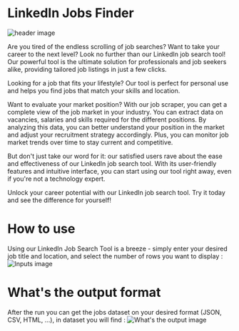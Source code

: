 # LinkedIn Jobs Finder

[Try it now !]: <https://apify.com/bebity/linkedin-jobs-scraper>

![header image](https://i.imgur.com/lEMRyw6.png)

Are you tired of the endless scrolling of job searches? Want to take your career to the next level? Look no further than our LinkedIn job search tool! Our powerful tool is the ultimate solution for professionals and job seekers alike, providing tailored job listings in just a few clicks.

Looking for a job that fits your lifestyle? Our tool is perfect for personal use and helps you find jobs that match your skills and location.

Want to evaluate your market position? With our job scraper, you can get a complete view of the job market in your industry. You can extract data on vacancies, salaries and skills required for the different positions. By analyzing this data, you can better understand your position in the market and adjust your recruitment strategy accordingly. Plus, you can monitor job market trends over time to stay current and competitive.

But don't just take our word for it: our satisfied users rave about the ease and effectiveness of our LinkedIn job search tool. With its user-friendly features and intuitive interface, you can start using our tool right away, even if you're not a technology expert.

Unlock your career potential with our LinkedIn job search tool. Try it today and see the difference for yourself!

# How to use

Using our LinkedIn Job Search Tool is a breeze - simply enter your desired job title and location, and select the number of rows you want to display :
![Inputs image](https://i.imgur.com/6LHYV9m.png)

# What's the output format

After the run you can get the jobs dataset on your desired format (JSON, CSV, HTML, ...), in dataset you will find :
![What's the output image](https://i.imgur.com/vaNzYwX.png)

[Try it now !]: <https://apify.com/bebity/linkedin-jobs-scraper>

